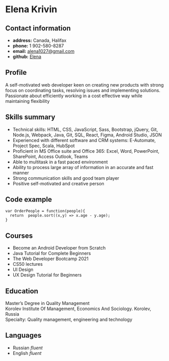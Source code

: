 # Elena Krivin
## Contact information
- **address:** Canada, Halifax
- **phone:** 1 902-580-8287
- **email:** alena1027@gmail.com
- **github:** [Elena](https://github.com/K-Lenka)
## Profile
A self-motivated web developer keen on creating new products with strong focus on coordinating tasks, resolving issues and implementing solutions. Passionate about efficiently working in a cost effective way while maintaining flexibility
## Skills summary
- Technical skills: HTML, CSS, JavaScript, Sass, Bootstrap, 
jQuery, Git, Node.js, Webpack, Java, Git, SQL, React, Figma, Android Studio, JSON
- Experienced with different software and CRM systems: E-Automate, Project Spec, Scala, HubSpot
- Proficient in MS Office suite and Office 365: Excel, Word, PowerPoint, SharePoint, Access Outlook, Teams
- Able to multitask in a fast paced environment
- Ability to process large array of information in an accurate and fast manner
- Strong communication skills and good team player
- Positive self-motivated and creative person

## Code example

```
var OrderPeople = function(people){
  return  people.sort((x,y) => x.age - y.age);
}
```

## Courses

- Become an Android Developer from Scratch 
- Java Tutorial for Complete Beginners 
- The Web Developer Bootcamp 2021 
- CS50 lectures
- UI Design 
- UX Design Tutorial for Beginners
## Education
Master’s Degree in Quality Management\
Korolev Institute Of Management, Economics And Sociology. Korolev, Russia\
Specialty: Quality management, engineering and technology


## Languages
- Russian *fluent*
- English *fluent*